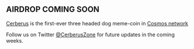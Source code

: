 <div style="text-align: center">
</div>

## **AIRDROP COMING SOON**

<a href="https://twitter.com/CerberusZone" target="_blank">Cerberus</a> is the first-ever three headed dog meme-coin in <a href="https://twitter.com/Cosmos" target="_blank">Cosmos network</a>

Follow us on Twitter <a href="https://twitter.com/CerberusZone" target="_blank">@CerberusZone</a> for future updates in the coming weeks.

